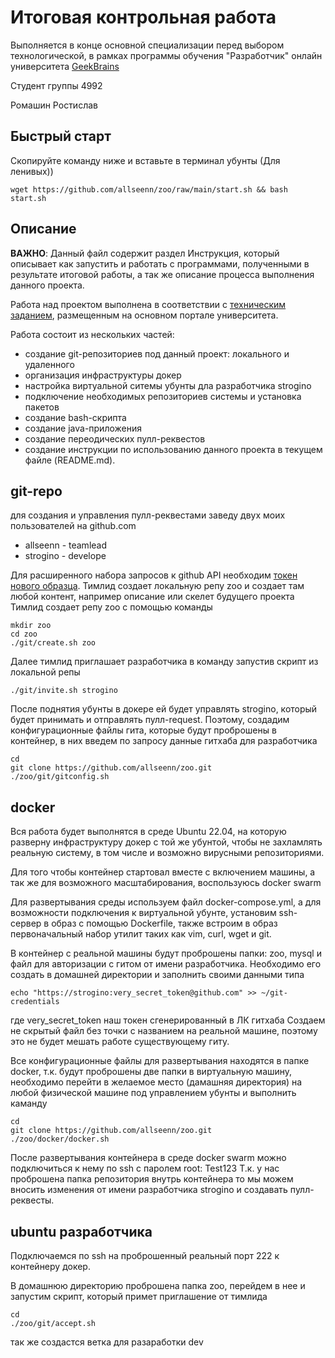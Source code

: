 # Итоговая контрольная работа

Выполняется в конце основной специализации перед выбором технологической, в рамках программы обучения "Разработчик" онлайн университета [GeekBrains](https://gb.ru)

Студент группы 4992

Ромашин Ростислав

## Быстрый старт
Скопируйте команду ниже и вставьте в терминал убунты (Для ленивых))

```
wget https://github.com/allseenn/zoo/raw/main/start.sh && bash start.sh
```

## Описание

**ВАЖНО**: Данный файл содержит раздел Инструкция, который описывает как запустить и работать с программами, полученными в результате итоговой работы, а так же описание процесса выполнения данного проекта.

Работа над проектом выполнена в соответствии с [техническим заданием](https://gbcdn.mrgcdn.ru/uploads/asset/4868005/attachment/1f0bfdadc1c954fc748a4890b644e605.pdf), размещенным на основном портале университета.

Работа состоит из нескольких частей:

- создание git-репозиториев под данный проект: локального и удаленного
- организация инфраструктуры докер
- настройка виртуальной ситемы убунты дла разработчика strogino
- подключение необходимых репозиториев системы и установка пакетов
- создание bash-скрипта
- создание java-приложения
- создание переодических пулл-реквестов
- создание инструкции по использованию данного проекта в текущем файле (README.md).

## git-repo
для создания и управления пулл-реквестами заведу двух моих пользователей на github.com
- allseenn - teamlead
- strogino - develope

Для расширенного набора запросов к github API необходим [токен нового образца](https://github.com/settings/tokens?type=beta).
Тимлид создает локальную репу zoo и создает там любой контент, например описание или скелет будущего проекта
Тимлид создает репу zoo с помощью команды

```
mkdir zoo
cd zoo
./git/create.sh zoo
```
Далее тимлид приглашает разработчика в команду запустив скрипт из локальной репы

```
./git/invite.sh strogino
```
После поднятия убунты в докере ей будет управлять strogino, который будет принимать и отправлять пулл-request.
Поэтому, создадим конфигурационные файлы гита, которые будут проброшены в контейнер, в них введем по запросу данные гитхаба для разработчика

```
cd
git clone https://github.com/allseenn/zoo.git
./zoo/git/gitconfig.sh
```

## docker

Вся работа будет выполнятся в среде Ubuntu 22.04, на которую разверну инфраструктуру докер с той же убунтой, чтобы не захламлять реальную систему, в том числе и возможно вирусными репозиториями.

Для того чтобы контейнер стартовал вместе с включением машины, а так же для возможного масштабирования, воспользуюсь docker swarm

Для развертывания среды используем файл docker-compose.yml, а для возможности подключения к виртуальной убунте, установим ssh-сервер в образ c помощью Dockerfile, также встроим в образ первоначальный набор утилит таких как vim, curl, wget и git.

В контейнер с реальной машины будут проброшены папки: zoo, mysql и файл для авторизации с гитом от имени разработчика. Необходимо его создать в домашней директории и заполнить своими данными типа
```
echo "https://strogino:very_secret_token@github.com" >> ~/git-credentials
```
где very_secret_token наш токен сгенерированный в ЛК гитхаба
Создаем не скрытый файл без точки с названием на реальной машине, поэтому это не будет мешать работе существующему гиту.

Все конфигурационные файлы для развертывания находятся в папке docker, т.к. будут проброшены две папки в виртуальную машину, необходимо перейти в желаемое место (дамашняя директория) на любой физической машине под управлением убунты и выполнить каманду

```
cd
git clone https://github.com/allseenn/zoo.git
./zoo/docker/docker.sh
```
После развертывания контейнера в среде docker swarm можно подключиться к нему по ssh c паролем root: Test123
Т.к. у нас проброшена папка репозитория внутрь контейнера то мы можем вносить изменения от имени разработчика strogino и создавать пулл-реквесты.

## ubuntu разработчика
Подключаемся по ssh на проброшенный реальный порт 222 к контейнеру докер.

В домашнюю директорию проброшена папка zoo, перейдем в нее и запустим скрипт, который примет приглашение от тимлида

```
cd 
./zoo/git/accept.sh
```

так же создастся ветка для разаработки dev
